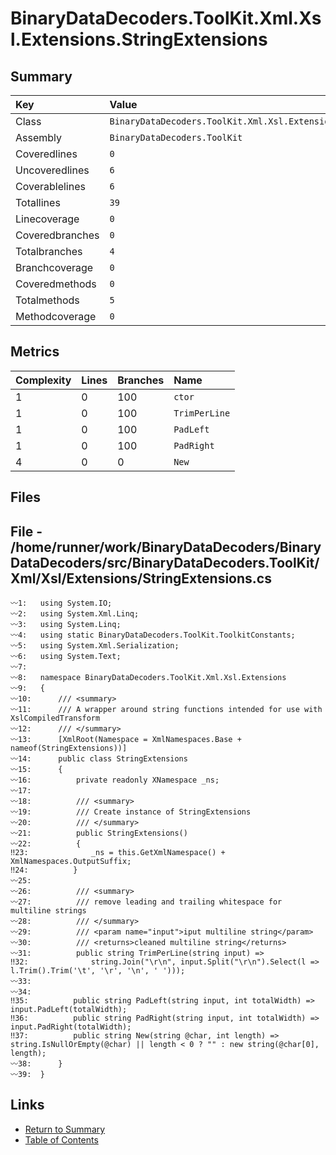 ﻿# BinaryDataDecoders.ToolKit.Xml.Xsl.Extensions.StringExtensions

## Summary

| Key             | Value                                                            |
| :-------------- | :--------------------------------------------------------------- |
| Class           | `BinaryDataDecoders.ToolKit.Xml.Xsl.Extensions.StringExtensions` |
| Assembly        | `BinaryDataDecoders.ToolKit`                                     |
| Coveredlines    | `0`                                                              |
| Uncoveredlines  | `6`                                                              |
| Coverablelines  | `6`                                                              |
| Totallines      | `39`                                                             |
| Linecoverage    | `0`                                                              |
| Coveredbranches | `0`                                                              |
| Totalbranches   | `4`                                                              |
| Branchcoverage  | `0`                                                              |
| Coveredmethods  | `0`                                                              |
| Totalmethods    | `5`                                                              |
| Methodcoverage  | `0`                                                              |

## Metrics

| Complexity | Lines | Branches | Name          |
| :--------- | :---- | :------- | :------------ |
| 1          | 0     | 100      | `ctor`        |
| 1          | 0     | 100      | `TrimPerLine` |
| 1          | 0     | 100      | `PadLeft`     |
| 1          | 0     | 100      | `PadRight`    |
| 4          | 0     | 0        | `New`         |

## Files

## File - /home/runner/work/BinaryDataDecoders/BinaryDataDecoders/src/BinaryDataDecoders.ToolKit/Xml/Xsl/Extensions/StringExtensions.cs

```CSharp
〰1:   using System.IO;
〰2:   using System.Xml.Linq;
〰3:   using System.Linq;
〰4:   using static BinaryDataDecoders.ToolKit.ToolkitConstants;
〰5:   using System.Xml.Serialization;
〰6:   using System.Text;
〰7:   
〰8:   namespace BinaryDataDecoders.ToolKit.Xml.Xsl.Extensions
〰9:   {
〰10:      /// <summary>
〰11:      /// A wrapper around string functions intended for use with XslCompiledTransform
〰12:      /// </summary>
〰13:      [XmlRoot(Namespace = XmlNamespaces.Base + nameof(StringExtensions))]
〰14:      public class StringExtensions
〰15:      {
〰16:          private readonly XNamespace _ns;
〰17:  
〰18:          /// <summary>
〰19:          /// Create instance of StringExtensions
〰20:          /// </summary>
〰21:          public StringExtensions()
〰22:          {
‼23:              _ns = this.GetXmlNamespace() + XmlNamespaces.OutputSuffix;
‼24:          }
〰25:  
〰26:          /// <summary>
〰27:          /// remove leading and trailing whitespace for multiline strings
〰28:          /// </summary>
〰29:          /// <param name="input">iput multiline string</param>
〰30:          /// <returns>cleaned multiline string</returns>
〰31:          public string TrimPerLine(string input) =>
‼32:              string.Join("\r\n", input.Split("\r\n").Select(l => l.Trim().Trim('\t', '\r', '\n', ' ')));
〰33:  
〰34:  
‼35:          public string PadLeft(string input, int totalWidth) => input.PadLeft(totalWidth);
‼36:          public string PadRight(string input, int totalWidth) => input.PadRight(totalWidth);
‼37:          public string New(string @char, int length) => string.IsNullOrEmpty(@char) || length < 0 ? "" : new string(@char[0], length);
〰38:      }
〰39:  }
```

## Links

* [Return to Summary](Summary.md)
* [Table of Contents](../TOC.md)

